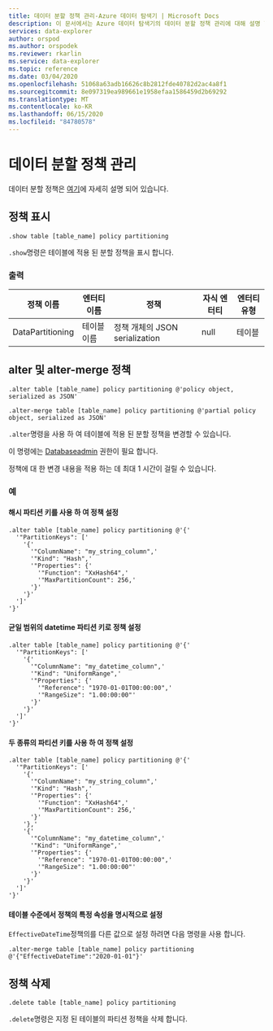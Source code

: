 ```yaml
---
title: 데이터 분할 정책 관리-Azure 데이터 탐색기 | Microsoft Docs
description: 이 문서에서는 Azure 데이터 탐색기의 데이터 분할 정책 관리에 대해 설명 합니다.
services: data-explorer
author: orspod
ms.author: orspodek
ms.reviewer: rkarlin
ms.service: data-explorer
ms.topic: reference
ms.date: 03/04/2020
ms.openlocfilehash: 51068a63adb16626c8b2812fde40782d2ac4a8f1
ms.sourcegitcommit: 8e097319ea989661e1958efaa1586459d2b69292
ms.translationtype: MT
ms.contentlocale: ko-KR
ms.lasthandoff: 06/15/2020
ms.locfileid: "84780578"
---
```

# <a name="data-partitioning-policy-management"></a>데이터 분할 정책 관리

데이터 분할 정책은 [여기](../management/partitioningpolicy.md)에 자세히 설명 되어 있습니다.

## <a name="show-policy"></a>정책 표시

```kusto
.show table [table_name] policy partitioning
```

`.show`명령은 테이블에 적용 된 분할 정책을 표시 합니다.

### <a name="output"></a>출력

|정책 이름 | 엔터티 이름 | 정책 | 자식 엔터티 | 엔터티 유형
|---|---|---|---|---
|DataPartitioning | 테이블 이름 | 정책 개체의 JSON serialization | null | 테이블

## <a name="alter-and-alter-merge-policy"></a>alter 및 alter-merge 정책

```kusto
.alter table [table_name] policy partitioning @'policy object, serialized as JSON'

.alter-merge table [table_name] policy partitioning @'partial policy object, serialized as JSON'
```

`.alter`명령을 사용 하 여 테이블에 적용 된 분할 정책을 변경할 수 있습니다.

이 명령에는 [Databaseadmin](access-control/role-based-authorization.md) 권한이 필요 합니다.

정책에 대 한 변경 내용을 적용 하는 데 최대 1 시간이 걸릴 수 있습니다.

### <a name="examples"></a>예

#### <a name="setting-a-policy-with-a-hash-partition-key"></a>해시 파티션 키를 사용 하 여 정책 설정

```kusto
.alter table [table_name] policy partitioning @'{'
  '"PartitionKeys": ['
    '{'
      '"ColumnName": "my_string_column",'
      '"Kind": "Hash",'
      '"Properties": {'
        '"Function": "XxHash64",'
        '"MaxPartitionCount": 256,'
      '}'
    '}'
  ']'
'}'
```

#### <a name="setting-a-policy-with-a-uniform-range-datetime-partition-key"></a>균일 범위의 datetime 파티션 키로 정책 설정

```kusto
.alter table [table_name] policy partitioning @'{'
  '"PartitionKeys": ['
    '{'
      '"ColumnName": "my_datetime_column",'
      '"Kind": "UniformRange",'
      '"Properties": {'
        '"Reference": "1970-01-01T00:00:00",'
        '"RangeSize": "1.00:00:00"'
      '}'
    '}'
  ']'
'}'
```

#### <a name="setting-a-policy-with-both-kinds-of-partition-keys"></a>두 종류의 파티션 키를 사용 하 여 정책 설정

```kusto
.alter table [table_name] policy partitioning @'{'
  '"PartitionKeys": ['
    '{'
      '"ColumnName": "my_string_column",'
      '"Kind": "Hash",'
      '"Properties": {'
        '"Function": "XxHash64",'
        '"MaxPartitionCount": 256,'
      '}'
    '},'
    '{'
      '"ColumnName": "my_datetime_column",'
      '"Kind": "UniformRange",'
      '"Properties": {'
        '"Reference": "1970-01-01T00:00:00",'
        '"RangeSize": "1.00:00:00"'
      '}'
    '}'
  ']'
'}'
```

#### <a name="setting-a-specific-property-of-the-policy-explicitly-at-table-level"></a>테이블 수준에서 정책의 특정 속성을 명시적으로 설정

`EffectiveDateTime`정책의를 다른 값으로 설정 하려면 다음 명령을 사용 합니다.

```kusto
.alter-merge table [table_name] policy partitioning @'{"EffectiveDateTime":"2020-01-01"}'
```

## <a name="delete-policy"></a>정책 삭제

```kusto
.delete table [table_name] policy partitioning
```

`.delete`명령은 지정 된 테이블의 파티션 정책을 삭제 합니다.
